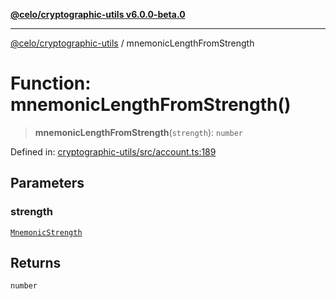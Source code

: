[**@celo/cryptographic-utils v6.0.0-beta.0**](../README.md)

***

[@celo/cryptographic-utils](../globals.md) / mnemonicLengthFromStrength

# Function: mnemonicLengthFromStrength()

> **mnemonicLengthFromStrength**(`strength`): `number`

Defined in: [cryptographic-utils/src/account.ts:189](https://github.com/celo-org/developer-tooling/blob/master/packages/sdk/cryptographic-utils/src/account.ts#L189)

## Parameters

### strength

[`MnemonicStrength`](../enumerations/MnemonicStrength.md)

## Returns

`number`
